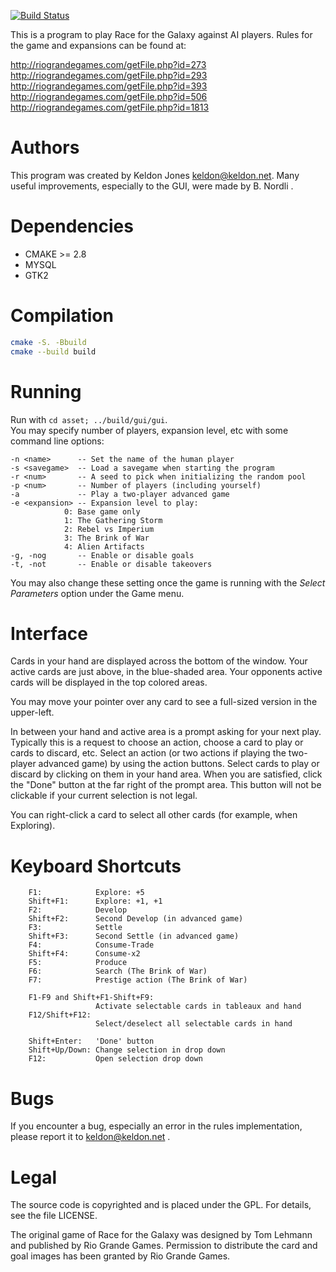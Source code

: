 [![Build Status](https://travis-ci.com/Mizux/rftg.svg?branch=master)](https://travis-ci.com/Mizux/rftg)

This is a program to play Race for the Galaxy against AI players.  Rules
for the game and expansions can be found at:

http://riograndegames.com/getFile.php?id=273  
http://riograndegames.com/getFile.php?id=293  
http://riograndegames.com/getFile.php?id=393  
http://riograndegames.com/getFile.php?id=506  
http://riograndegames.com/getFile.php?id=1813  

# Authors
This program was created by Keldon Jones <keldon@keldon.net>.  Many
useful improvements, especially to the GUI, were made by B. Nordli
<BGG user borgemik>.

# Dependencies
* CMAKE >= 2.8
* MYSQL
* GTK2

# Compilation
```sh
cmake -S. -Bbuild
cmake --build build
```

# Running
Run with `cd asset; ../build/gui/gui`.  
You may specify number of players, expansion level, etc with some command line options:
```
-n <name>      -- Set the name of the human player
-s <savegame>  -- Load a savegame when starting the program
-r <num>       -- A seed to pick when initializing the random pool
-p <num>       -- Number of players (including yourself)
-a             -- Play a two-player advanced game
-e <expansion> -- Expansion level to play:
			0: Base game only
			1: The Gathering Storm
			2: Rebel vs Imperium
			3: The Brink of War
			4: Alien Artifacts
-g, -nog       -- Enable or disable goals
-t, -not       -- Enable or disable takeovers
```
You may also change these setting once the game is running with the
*Select Parameters* option under the Game menu.

# Interface
Cards in your hand are displayed across the bottom of the window.  Your
active cards are just above, in the blue-shaded area.  Your opponents
active cards will be displayed in the top colored areas.

You may move your pointer over any card to see a full-sized version in
the upper-left.

In between your hand and active area is a prompt asking for your next
play.  Typically this is a request to choose an action, choose a card
to play or cards to discard, etc.  Select an action (or two actions if
playing the two-player advanced game) by using the action buttons.
Select cards to play or discard by clicking on them in your hand area.
When you are satisfied, click the "Done" button at the far right of the
prompt area.  This button will not be clickable if your current
selection is not legal.

You can right-click a card to select all other cards (for example, when
Exploring).

# Keyboard Shortcuts
        F1:            Explore: +5
        Shift+F1:      Explore: +1, +1
        F2:            Develop
        Shift+F2:      Second Develop (in advanced game)
        F3:            Settle
        Shift+F3:      Second Settle (in advanced game)
        F4:            Consume-Trade
        Shift+F4:      Consume-x2
        F5:            Produce
        F6:            Search (The Brink of War)
        F7:            Prestige action (The Brink of War)

        F1-F9 and Shift+F1-Shift+F9:
                       Activate selectable cards in tableaux and hand
        F12/Shift+F12:
                       Select/deselect all selectable cards in hand

        Shift+Enter:   'Done' button
        Shift+Up/Down: Change selection in drop down
        F12:           Open selection drop down

# Bugs
If you encounter a bug, especially an error in the rules implementation,
please report it to keldon@keldon.net .

# Legal
The source code is copyrighted and is placed under the GPL.  For details,
see the file LICENSE.

The original game of Race for the Galaxy was designed by Tom Lehmann and
published by Rio Grande Games.  Permission to distribute the card and
goal images has been granted by Rio Grande Games.
